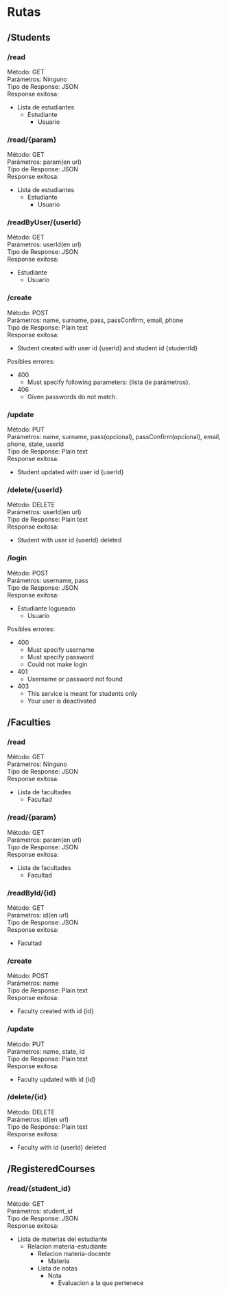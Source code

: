 # Rutas

## /Students
### /read
Método: GET<br>
Parámetros: Ninguno<br>
Tipo de Response: JSON<br>
Response exitosa:<br>
* Lista de estudiantes
  * Estudiante
    * Usuario
    
### /read/{param}
Método: GET<br>
Parámetros: param(en url)<br>
Tipo de Response: JSON<br>
Response exitosa:<br>
* Lista de estudiantes
  * Estudiante
    * Usuario
    
### /readByUser/{userId}
Método: GET<br>
Parámetros: userId(en url)<br>
Tipo de Response: JSON<br>
Response exitosa:<br>
* Estudiante
    * Usuario
    
### /create
Método: POST<br>
Parámetros: name, surname, pass, passConfirm, email, phone<br>
Tipo de Response: Plain text<br>
Response exitosa:<br>
* Student created with user id {userId} and student id {studentId}

Posibles errores:<br>
* 400
  * Must specify following parameters: {lista de parámetros}.
* 406
  * Given passwords do not match.
  
### /update
Método: PUT<br>
Parámetros: name, surname, pass(opcional), passConfirm(opcional), email, phone, state, userId<br>
Tipo de Response: Plain text<br>
Response exitosa:<br>
* Student updated with user id {userId}

### /delete/{userId}
Método: DELETE<br>
Parámetros: userId(en url)<br>
Tipo de Response: Plain text<br>
Response exitosa:<br>
* Student with user id {userId} deleted

### /login
Método: POST<br>
Parámetros: username, pass<br>
Tipo de Response: JSON<br>
Response exitosa:<br>
* Estudiante logueado
  * Usuario
  
Posibles errores:<br>
* 400
  * Must specify username
  * Must specify password
  * Could not make login
* 401
  * Username or password not found
* 403
  * This service is meant for students only
  * Your user is deactivated
  
## /Faculties
### /read
Método: GET<br>
Parámetros: Ninguno<br>
Tipo de Response: JSON<br>
Response exitosa:<br>
* Lista de facultades
  * Facultad
    
### /read/{param}
Método: GET<br>
Parámetros: param(en url)<br>
Tipo de Response: JSON<br>
Response exitosa:<br>
* Lista de facultades
  * Facultad
    
### /readById/{id}
Método: GET<br>
Parámetros: id(en url)<br>
Tipo de Response: JSON<br>
Response exitosa:<br>
* Facultad
    
### /create
Método: POST<br>
Parámetros: name<br>
Tipo de Response: Plain text<br>
Response exitosa:<br>
* Faculty created with id {id}

### /update
Método: PUT<br>
Parámetros: name, state, id<br>
Tipo de Response: Plain text<br>
Response exitosa:<br>
* Faculty updated with id {id}

### /delete/{id}
Método: DELETE<br>
Parámetros: id(en url)<br>
Tipo de Response: Plain text<br>
Response exitosa:<br>
* Faculty with id {userId} deleted  

## /RegisteredCourses
### /read/{student_id}
Método: GET<br>
Parámetros: student_id<br>
Tipo de Response: JSON<br>
Response exitosa:<br>
* Lista de materias del estudiante
  * Relacion materia-estudiante
    * Relacion materia-docente
      * Materia
    * Lista de notas
      * Nota
        * Evaluacion a la que pertenece
